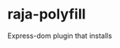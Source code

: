 raja-polyfill
=============

Express-dom plugin that installs <script> tags polyfills depending on user agent;
and emitting Vary directive for proxy cache.


```
var app = require('express')();
var dom = require('express-dom');
var polyfill = require('raja-polyfill');
app.get('/mypage', dom('myview').use(polyfill({
	"classlist": "https://raw.githubusercontent.com/eligrey/classList.js/master/classList.js",
	"custom-elements": "/js/webcomponents-lite.js"
})));
```

The polyfill plugin accepts an object where keys are caniuse-db features,
and values are the url that go in script tags.

As shown in the example above, what is actually loaded in the script tag does
not necessarily match exactly the tested feature: here we just test
custom-elements to install [many more polyfills](https://github.com/webcomponents/webcomponentsjs/blob/master/webcomponents-lite.js#L53).



using with a cache
------------------

raja-polyfill sets response header Vary: User-Agent so that proxies can
properly cache responses by User-Agent.

Better caching strategy can be achieved with User Agent version negotiation:
raja-polyfill sets this header in the response:
User-Agent-Versions: ie < 9, ff < 43, chrome < 10, opera < 22
along with Vary: User-Agent-Versions of course.

This allows the cache to compare user-agent version with the ranges given
in User-Agent-Versions for each url variant.

